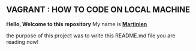## VAGRANT : HOW TO CODE ON LOCAL MACHINE
__Hello, Welcome to this repository__
My name is __[Martinien](https://github.com/king-martinien)__

the purpose of this project was to write this README.md file you are reading now!